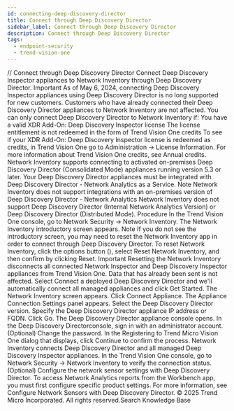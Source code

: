 ```yaml
---
id: connecting-deep-discovery-director
title: Connect through Deep Discovery Director
sidebar_label: Connect through Deep Discovery Director
description: Connect through Deep Discovery Director
tags:
  - endpoint-security
  - trend-vision-one
---
```


/*<![CDATA[*/ $('#title').html($('meta[name=map-description]').attr('content')); /*]]>*/ Connect through Deep Discovery Director Connect Deep Discovery Inspector appliances to Network Inventory through Deep Discovery Director. Important As of May 6, 2024, connecting Deep Discovery Inspector appliances using Deep Discovery Director is no long supported for new customers. Customers who have already connected their Deep Discovery Director appliances to Network Inventory are not affected. You can only connect Deep Discovery Director to Network Inventory if: You have a valid XDR Add-On: Deep Discovery Inspector license The license entitlement is not redeemed in the form of Trend Vision One credits To see if your XDR Add-On: Deep Discovery Inspector license is redeemed as credits, in Trend Vision One go to Administration → License Information. For more information about Trend Vision One credits, see Annual credits. Network Inventory supports connecting to activated on-premises Deep Discovery Director (Consolidated Mode) appliances running version 5.3 or later. Your Deep Discovery Director appliances must be integrated with Deep Discovery Director - Network Analytics as a Service. Note Network Inventory does not support integrations with an on-premises version of Deep Discovery Director - Network Analytics Network Inventory does not support Deep Discovery Director (Internal Network Analytics Version) or Deep Discovery Director (Distributed Mode). Procedure In the Trend Vision One console, go to Network Security → Network Inventory. The Network Inventory introductory screen appears. Note If you do not see the introductory screen, you may need to reset the Network Inventory app in order to connect through Deep Discovery Director. To reset Network Inventory, click the options button (), select Reset Network Inventory, and then confirm by clicking Reset. Important Resetting the Network Inventory disconnects all connected Network Inspector and Deep Discovery Inspector appliances from Trend Vision One. Data that has already been sent is not affected. Select Connect a deployed Deep Discovery Director and we'll automatically connect all managed appliances and click Get Started. The Network Inventory screen appears. Click Connect Appliance. The Appliance Connection Settings panel appears. Select the Deep Discovery Director version. Specify the Deep Discovery Director appliance IP address or FQDN. Click Go. The Deep Discovery Director appliance console opens. In the Deep Discovery Directorconsole, sign in with an administrator account. (Optional) Change the password. In the Registering to Trend Micro Vision One dialog that displays, click Continue to confirm the process. Network Inventory connects Deep Discovery Director and all managed Deep Discovery Inspector appliances. In the Trend Vision One console, go to Network Security → Network Inventory to verify the connection status. (Optional) Configure the network sensor settings with Deep Discovery Director. To access Network Analytics reports from the Workbench app, you must first configure specific product settings. For more information, see Configure Network Sensors with Deep Discovery Director. © 2025 Trend Micro Incorporated. All rights reserved.Search Knowledge Base